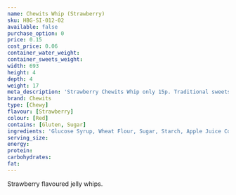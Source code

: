 ```yaml
---
name: Chewits Whip (Strawberry)
sku: HBG-SI-012-02
available: false
purchase_option: 0
price: 0.15
cost_price: 0.06
container_water_weight: 
container_sweets_weight: 
width: 693
height: 4
depth: 4
weight: 17
meta_description: 'Strawberry Chewits Whip only 15p. Traditional sweets and more at Humbugs Confectionery Store. Specialists in satisfying your sweet tooth!'
brand: Chewits
type: [Chewy]
flavour: [Strawberry]
colour: [Red]
contains: [Gluten, Sugar]
ingredients: 'Glucose Syrup, Wheat Flour, Sugar, Starch, Apple Juice Concentrate, Hydrogenated Vegetable Oil, Citric Acid, Flavouring, Glazing Agent (Shellac), Emulsifier (E471), Colours: E102, E133'
serving_size: 
energy: 
protein: 
carbohydrates: 
fat: 
---
```

Strawberry flavoured jelly whips.